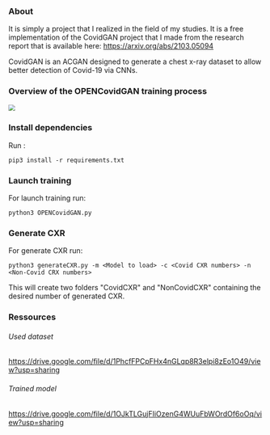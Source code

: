 ### About

It is simply a project that I realized in the field of my studies. It is a free implementation of the CovidGAN project that I made from the  research report that is available here: https://arxiv.org/abs/2103.05094

CovidGAN is an ACGAN designed to generate a chest x-ray dataset to allow better detection of Covid-19 via CNNs.



### Overview of the OPENCovidGAN training process

<img src="https://media.giphy.com/media/LFOlOmZENc1aJjogtu/giphy-downsized-large.gif" style="zoom:80%;" />

### Install dependencies

Run :

`pip3 install -r requirements.txt`



### Launch training

For launch training run:

`python3 OPENCovidGAN.py`



### Generate CXR

For generate CXR run:

`python3 generateCXR.py -m <Model to load> -c <Covid CXR numbers> -n <Non-Covid CRX numbers>`

This will create two folders "CovidCXR" and "NonCovidCXR" containing the desired number of generated CXR.



### Ressources

###### Used dataset

https://drive.google.com/file/d/1PhcfFPCpFHx4nGLqp8R3elpi8zEo1O49/view?usp=sharing

###### Trained model

https://drive.google.com/file/d/1OJkTLGujFIiOzenG4WUuFbWOrdOf6oOq/view?usp=sharing